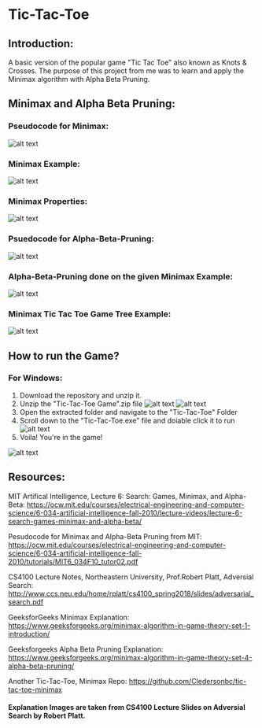 # Tic-Tac-Toe

## Introduction:

A basic version of the popular game "Tic Tac Toe" also known as Knots & Crosses.
The purpose of this project from me was to learn and apply the Minimax algorithm with Alpha Beta Pruning.

## Minimax and Alpha Beta Pruning:

### Pseudocode for Minimax:

![alt text](https://github.com/Pranshu-Bahadur/Tic-Tac-Toe/blob/master/Resources/images/Pseudocode%20Minimax.jpg)

### Minimax Example:

![alt text](https://github.com/Pranshu-Bahadur/Tic-Tac-Toe/blob/master/Resources/images/Minimax%20Example.jpg)

### Minimax Properties:

![alt text](https://github.com/Pranshu-Bahadur/Tic-Tac-Toe/blob/master/Resources/images/Minimax%20Properties.jpg)

### Psuedocode for Alpha-Beta-Pruning:

![alt text](https://github.com/Pranshu-Bahadur/Tic-Tac-Toe/blob/master/Resources/images/Alpha-Beta%20Pruning%20Algorithm.jpg)

### Alpha-Beta-Pruning done on the given Minimax Example:

![alt text](https://github.com/Pranshu-Bahadur/Tic-Tac-Toe/blob/master/Resources/images/Alpha-Beta-Pruning-Example.jpg)

### Minimax Tic Tac Toe Game Tree Example:

![alt text](https://github.com/Pranshu-Bahadur/Tic-Tac-Toe/blob/master/Resources/images/gameTreeMinimax.jpg)

## How to run the Game?

### For Windows:
1. Download the repository and unzip it.
2. Unzip the "Tic-Tac-Toe Game".zip file
![alt text](https://github.com/Pranshu-Bahadur/Tic-Tac-Toe/blob/master/Resources/images/TTTReadme1.jpg)
![alt text](https://github.com/Pranshu-Bahadur/Tic-Tac-Toe/blob/master/Resources/images/TTTReadme2.jpg)
4. Open the extracted folder and navigate to the "Tic-Tac-Toe" Folder
5. Scroll down to the "Tic-Tac-Toe.exe" file and doiable click it to run
![alt text](https://github.com/Pranshu-Bahadur/Tic-Tac-Toe/blob/master/Resources/images/TTTReadme3.jpg)
6. Voila! You're in the game!

![alt text](https://github.com/Pranshu-Bahadur/Tic-Tac-Toe/blob/master/Resources/images/TTTReadme4.jpg)


## Resources:

MIT Artifical Intelligence, Lecture 6: Search: Games, Minimax, and Alpha-Beta:
https://ocw.mit.edu/courses/electrical-engineering-and-computer-science/6-034-artificial-intelligence-fall-2010/lecture-videos/lecture-6-search-games-minimax-and-alpha-beta/

Pesudocode for Minimax and Alpha-Beta Pruning from MIT:
https://ocw.mit.edu/courses/electrical-engineering-and-computer-science/6-034-artificial-intelligence-fall-2010/tutorials/MIT6_034F10_tutor02.pdf

CS4100 Lecture Notes, Northeastern University, Prof.Robert Platt, Adversial Search:
http://www.ccs.neu.edu/home/rplatt/cs4100_spring2018/slides/adversarial_search.pdf

GeeksforGeeks Minimax Explanation:
https://www.geeksforgeeks.org/minimax-algorithm-in-game-theory-set-1-introduction/

Geeksforgeeks Alpha Beta Pruning Explanation:
https://www.geeksforgeeks.org/minimax-algorithm-in-game-theory-set-4-alpha-beta-pruning/

Another Tic-Tac-Toe, Minimax Repo:
https://github.com/Cledersonbc/tic-tac-toe-minimax


#### Explanation Images are taken from CS4100 Lecture Slides on Adversial Search by Robert Platt.

